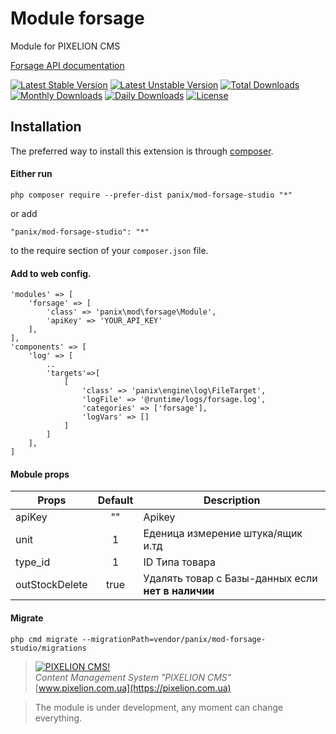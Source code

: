 # Module forsage

Module for PIXELION CMS

[Forsage API documentation](https://forsage.docs.apiary.io/)

[![Latest Stable Version](https://poser.pugx.org/panix/mod-forsage-studio/v/stable)](https://packagist.org/packages/panix/mod-forsage-studio)
[![Latest Unstable Version](https://poser.pugx.org/panix/mod-forsage-studio/v/unstable)](https://packagist.org/packages/panix/mod-forsage-studio)
[![Total Downloads](https://poser.pugx.org/panix/mod-forsage-studio/downloads)](https://packagist.org/packages/panix/mod-forsage-studio)
[![Monthly Downloads](https://poser.pugx.org/panix/mod-forsage-studio/d/monthly)](https://packagist.org/packages/panix/mod-forsage-studio)
[![Daily Downloads](https://poser.pugx.org/panix/mod-forsage-studio/d/daily)](https://packagist.org/packages/panix/mod-forsage-studio)
[![License](https://poser.pugx.org/panix/mod-forsage-studio/license)](https://packagist.org/packages/panix/mod-forsage-studio)


## Installation

The preferred way to install this extension is through [composer](http://getcomposer.org/download/).

#### Either run

```
php composer require --prefer-dist panix/mod-forsage-studio "*"
```

or add

```
"panix/mod-forsage-studio": "*"
```

to the require section of your `composer.json` file.

#### Add to web config.
```
'modules' => [
    'forsage' => [
        'class' => 'panix\mod\forsage\Module',
        'apiKey' => 'YOUR_API_KEY'
    ],
],
'components' => [
    'log' => [
        ..
        'targets'=>[
            [
                'class' => 'panix\engine\log\FileTarget',
                'logFile' => '@runtime/logs/forsage.log',
                'categories' => ['forsage'],
                'logVars' => []
            ]
        ]
    ],
]
```

#### Mobule props
| Props           | Default     | Description                                       |
|-----------------|:-----------:|---------------------------------------------------|
| apiKey          |    ""       | Apikey                                            |
| unit            |    1        | Еденица измерение штука/ящик и.тд                 |
| type_id         |    1        | ID Типа товара                                    |
| outStockDelete  |    true     | Удалять товар с Базы-данных если **нет в наличии**    |


#### Migrate
```
php cmd migrate --migrationPath=vendor/panix/mod-forsage-studio/migrations
```


> [![PIXELION CMS!](https://pixelion.com.ua/uploads/logo.svg "PIXELION CMS")](https://pixelion.com.ua)  
<i>Content Management System "PIXELION CMS"</i>  
[www.pixelion.com.ua](https://pixelion.com.ua)

> The module is under development, any moment can change everything.



